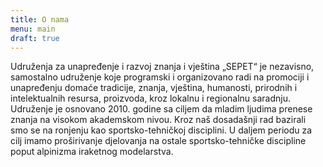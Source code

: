 ```yaml
---
title: O nama
menu: main
draft: true
---
```

Udruženja za unapređenje i razvoj znanja i vještina „SEPET“ je nezavisno, samostalno udruženje koje programski i organizovano radi na promociji i unapređenju domaće tradicije, znanja, vještina, humanosti, prirodnih i intelektualnih resursa, proizvoda, kroz lokalnu i regionalnu saradnju. Udruženje je osnovano 2010. godine sa ciljem da mladim ljudima prenese znanja na visokom akademskom nivou. Kroz naš dosadašnji rad bazirali smo se na ronjenju kao sportsko-tehničkoj disciplini. U daljem periodu za cilj imamo proširivanje djelovanja na ostale sportsko-tehničke discipline poput alpinizma iraketnog modelarstva.

